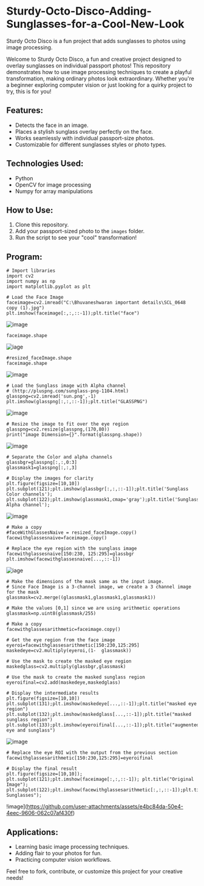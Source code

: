 # Sturdy-Octo-Disco-Adding-Sunglasses-for-a-Cool-New-Look

Sturdy Octo Disco is a fun project that adds sunglasses to photos using image processing.

Welcome to Sturdy Octo Disco, a fun and creative project designed to overlay sunglasses on individual passport photos! This repository demonstrates how to use image processing techniques to create a playful transformation, making ordinary photos look extraordinary. Whether you're a beginner exploring computer vision or just looking for a quirky project to try, this is for you!

## Features:
- Detects the face in an image.
- Places a stylish sunglass overlay perfectly on the face.
- Works seamlessly with individual passport-size photos.
- Customizable for different sunglasses styles or photo types.

## Technologies Used:
- Python
- OpenCV for image processing
- Numpy for array manipulations

## How to Use:
1. Clone this repository.
2. Add your passport-sized photo to the `images` folder.
3. Run the script to see your "cool" transformation!

## Program:

```
# Import libraries
import cv2
import numpy as np
import matplotlib.pyplot as plt
```
```
# Load the Face Image
faceimage=cv2.imread("C:\Bhuvaneshwaran important details\SCL_0648 copy (1).jpg")
plt.imshow(faceimage[:,:,::-1]);plt.title("face")
```

![image](https://github.com/user-attachments/assets/dc1d3f19-1d8a-4b8f-9d88-f04ad9d841f9)
```
faceimage.shape
```
![iage](https://github.com/user-attachments/assets/febca43a-bfce-4a1f-9156-d61ffae88f9c)

```
#resized_faceImage.shape
faceimage.shape
```
![image](https://github.com/user-attachments/assets/9fb44966-74d3-4331-a9fc-121f1e8fdaf7)

```
# Load the Sunglass image with Alpha channel
# (http://pluspng.com/sunglass-png-1104.html)
glasspng=cv2.imread('sun.png',-1)
plt.imshow(glasspng[:,:,::-1]);plt.title("GLASSPNG")
```
![image](https://github.com/user-attachments/assets/80367f8a-d91f-48e1-9193-922a1e57a2c5)
```
# Resize the image to fit over the eye region
glasspng=cv2.resize(glasspng,(170,80))
print("image Dimension={}".format(glasspng.shape))
```
![image](https://github.com/user-attachments/assets/aa65a2c7-2299-435d-b304-3d4b69fdd647)
```
# Separate the Color and alpha channels
glassbgr=glasspng[:,:,0:3]
glassmask1=glasspng[:,:,3]
```
```
# Display the images for clarity
plt.figure(figsize=[10,10])
plt.subplot(121);plt.imshow(glassbgr[:,:,::-1]);plt.title('Sunglass Color channels');
plt.subplot(122);plt.imshow(glassmask1,cmap='gray');plt.title('Sunglass Alpha channel');
```
![image](https://github.com/user-attachments/assets/99fbdf7c-da7d-4221-849c-90473dbaa992)
```
# Make a copy
#faceWithGlassesNaive = resized_faceImage.copy()
facewithglassesnaive=faceimage.copy()
```
```
# Replace the eye region with the sunglass image
facewithglassesnaive[150:230, 125:295]=glassbgr
plt.imshow(facewithglassesnaive[...,::-1])
```
![iage](https://github.com/user-attachments/assets/702c4ad3-fad2-4e88-8aba-d6c83a700d7c)
```
# Make the dimensions of the mask same as the input image.
# Since Face Image is a 3-channel image, we create a 3 channel image for the mask
glassmask=cv2.merge((glassmask1,glassmask1,glassmask1))
```
```
# Make the values [0,1] since we are using arithmetic operations
glassmask=np.uint8(glassmask/255)

# Make a copy
facewithglassesarithmetic=faceimage.copy()

# Get the eye region from the face image
eyeroi=facewithglassesarithmetic[150:230,125:295]
maskedeye=cv2.multiply(eyeroi,(1-  glassmask))

# Use the mask to create the masked eye region
maskedglass=cv2.multiply(glassbgr,glassmask)

# Use the mask to create the masked sunglass region
eyeroifinal=cv2.add(maskedeye,maskedglass)

# Display the intermediate results
plt.figure(figsize=[10,10])
plt.subplot(131);plt.imshow(maskedeye[...,::-1]);plt.title("masked eye region")
plt.subplot(132);plt.imshow(maskedglass[...,::-1]);plt.title("masked sunglass region")
plt.subplot(133);plt.imshow(eyeroifinal[...,::-1]);plt.title("augmented eye and sunglass")
```
![image](https://github.com/user-attachments/assets/7a7c06af-c6af-443a-8b91-3c0d422227a4)
```
# Replace the eye ROI with the output from the previous section
facewithglassesarithmetic[150:230,125:295]=eyeroifinal

# Display the final result
plt.figure(figsize=[10,10]);
plt.subplot(121);plt.imshow(faceimage[:,:,::-1]); plt.title("Original Image");
plt.subplot(122);plt.imshow(facewithglassesarithmetic[:,:,::-1]);plt.title("With Sunglasses");
```
!image](https://github.com/user-attachments/assets/e4bc84da-50e4-4eec-9606-062c07af430f)


## Applications:
- Learning basic image processing techniques.
- Adding flair to your photos for fun.
- Practicing computer vision workflows.

Feel free to fork, contribute, or customize this project for your creative needs!